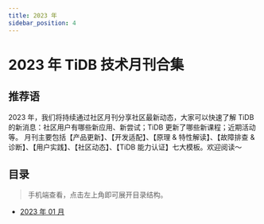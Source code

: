 ```yaml
---
title: 2023 年
sidebar_position: 4
---
```


# 2023 年 TiDB 技术月刊合集

## 推荐语

2023 年，我们将持续通过社区月刊分享社区最新动态，大家可以快速了解 TiDB 的新消息：社区用户有哪些新应用、新尝试；TiDB 更新了哪些新课程；近期活动等。
月刊主要包括【产品更新】、【开发适配】、【原理 & 特性解读】、【故障排查 & 诊断】、【用户实践】、【社区动态】、【TiDB 能力认证】七大模板。欢迎阅读～

## 目录

> 手机端查看，点击左上角即可展开目录结构。

- [2023 年 01 月](2023-01/index.md)